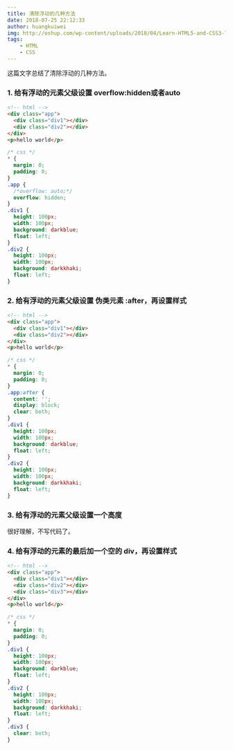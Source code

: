 ```yaml
---
title: 清除浮动的几种方法
date: 2018-07-25 22:12:33
author: huangkuiwei
img: http://oshup.com/wp-content/uploads/2018/04/Learn-HTML5-and-CSS3-languages-for-Dummies.jpg
tags: 
    - HTML
    - CSS
---
```

这篇文字总结了清除浮动的几种方法。
### 1. 给有浮动的元素父级设置 overflow:hidden或者auto
```html
<!-- html -->
<div class="app">
  <div class="div1"></div>
  <div class="div2"></div>
</div>
<p>hello world</p>
```
```css
/* css */
* {
  margin: 0;
  padding: 0;
}
.app {
  /*overflow: auto;*/
  overflow: hidden;
}
.div1 {
  height: 100px;
  width: 100px;
  background: darkblue;
  float: left;
}
.div2 {
  height: 100px;
  width: 100px;
  background: darkkhaki;
  float: left;
}
```
### 2. 给有浮动的元素父级设置 伪类元素 :after，再设置样式
```html
<!-- html -->
<div class="app">
  <div class="div1"></div>
  <div class="div2"></div>
</div>
<p>hello world</p>
```
```css
/* css */
* {
  margin: 0;
  padding: 0;
}
.app:after {
  content: '';
  display: block;
  clear: both;
}
.div1 {
  height: 100px;
  width: 100px;
  background: darkblue;
  float: left;
}
.div2 {
  height: 100px;
  width: 100px;
  background: darkkhaki;
  float: left;
}
```
### 3. 给有浮动的元素父级设置一个高度
很好理解，不写代码了。
### 4. 给有浮动的元素的最后加一个空的 div，再设置样式
```html
<!-- html -->
<div class="app">
  <div class="div1"></div>
  <div class="div2"></div>
  <div class="div3"></div>
</div>
<p>hello world</p>
```
```css
/* css */
* {
  margin: 0;
  padding: 0;
}
.div1 {
  height: 100px;
  width: 100px;
  background: darkblue;
  float: left;
}
.div2 {
  height: 100px;
  width: 100px;
  background: darkkhaki;
  float: left;
}
.div3 {
  clear: both;
}
```